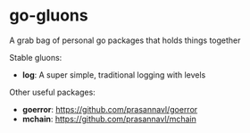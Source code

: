# go-gluons

A grab bag of personal go packages that holds things together

Stable gluons:

- **log**: A super simple, traditional logging with levels

Other useful packages:

- **goerror**: https://github.com/prasannavl/goerror
- **mchain**: https://github.com/prasannavl/mchain
